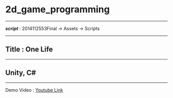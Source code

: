 # 2d_game_programming
- - -
***script*** : 2014112553Final -> Assets -> Scripts
- - -
## Title : One Life ##
- - -
## Unity, C# ##
- - -
Demo Video : [Youtube Link](https://www.youtube.com/embed/1gCWyYMCdSY)
